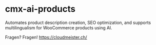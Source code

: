 # cmx-ai-products
Automates product description creation, SEO optimization, and supports multilingualism for WooCommerce products using AI.

Fragen? Fragen! <a href="https://cloudmeister.ch/">https://cloudmeister.ch/</a>
